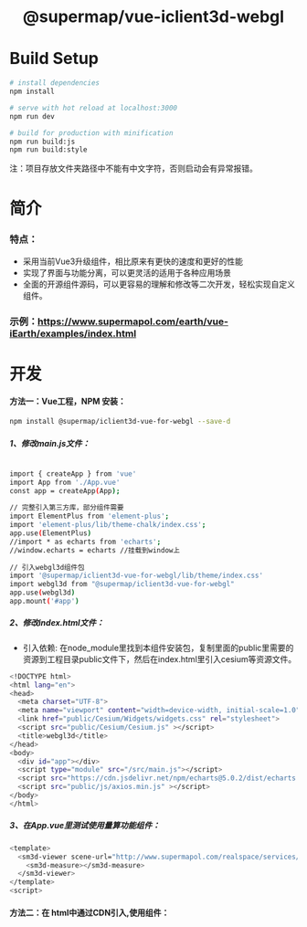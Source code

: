# <center>@supermap/vue-iclient3d-webgl</center>

# Build Setup

``` bash
# install dependencies
npm install

# serve with hot reload at localhost:3000
npm run dev

# build for production with minification
npm run build:js
npm run build:style

```


注：项目存放文件夹路径中不能有中文字符，否则启动会有异常报错。


# 简介
### 特点：
- 采用当前Vue3升级组件，相比原来有更快的速度和更好的性能
- 实现了界面与功能分离，可以更灵活的适用于各种应用场景
- 全面的开源组件源码，可以更容易的理解和修改等二次开发，轻松实现自定义组件。

### 示例：https://www.supermapol.com/earth/vue-iEarth/examples/index.html


# 开发
#### 方法一：Vue工程，NPM 安装：

``` bash
npm install @supermap/iclient3d-vue-for-webgl --save-d
```

##### 1、修改main.js文件：

``` bash

import { createApp } from 'vue'
import App from './App.vue'
const app = createApp(App);
 
// 完整引入第三方库，部分组件需要
import ElementPlus from 'element-plus';
import 'element-plus/lib/theme-chalk/index.css';
app.use(ElementPlus)
//import * as echarts from 'echarts';
//window.echarts = echarts //挂载到window上
 
// 引入webgl3d组件包
import '@supermap/iclient3d-vue-for-webgl/lib/theme/index.css'
import webgl3d from "@supermap/iclient3d-vue-for-webgl"
app.use(webgl3d)  
app.mount('#app')

```

##### 2、修改index.html文件：

- 引入依赖: 在node_module里找到本组件安装包，复制里面的public里需要的资源到工程目录public文件下，然后在index.html里引入cesium等资源文件。

``` bash
<!DOCTYPE html>
<html lang="en">
<head>
  <meta charset="UTF-8">
  <meta name="viewport" content="width=device-width, initial-scale=1.0">
  <link href="public/Cesium/Widgets/widgets.css" rel="stylesheet">
  <script src="public/Cesium/Cesium.js" ></script>
  <title>webgl3d</title>
</head>
<body>
  <div id="app"></div>
  <script type="module" src="/src/main.js"></script>
  <script src="https://cdn.jsdelivr.net/npm/echarts@5.0.2/dist/echarts.min.js" async></script>
  <script src="public/js/axios.min.js" ></script>
</body>
</html>
```

##### 3、在App.vue里测试使用量算功能组件：

``` bash
<template>
  <sm3d-viewer scene-url="http://www.supermapol.com/realspace/services/3D-ZF_normal/rest/realspace">
    <sm3d-measure></sm3d-measure>
  </sm3d-viewer>
</template>
<script>
```


#### 方法二：在 html中通过CDN引入,使用组件：

``` bash

```




